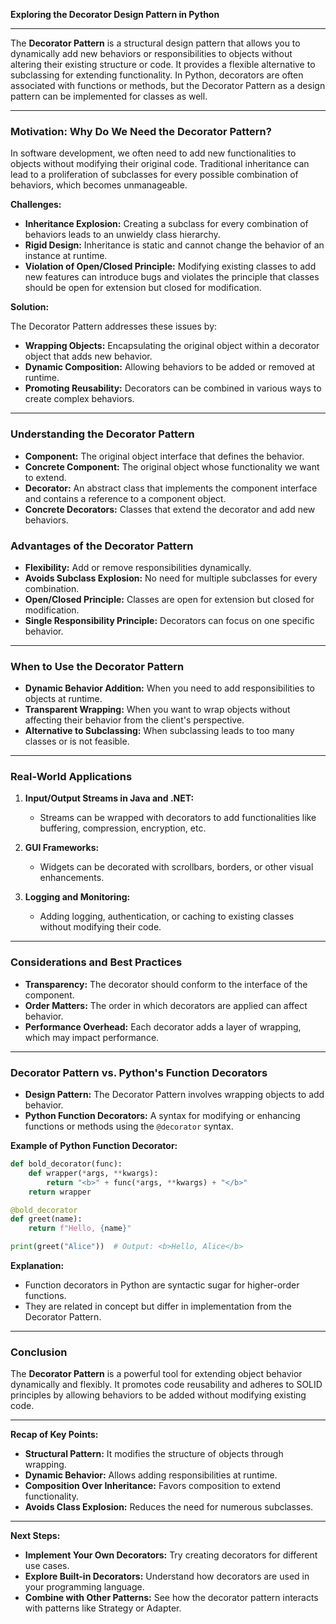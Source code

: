 **Exploring the Decorator Design Pattern in Python**

---

The **Decorator Pattern** is a structural design pattern that allows you to dynamically add new behaviors or responsibilities to objects without altering their existing structure or code. It provides a flexible alternative to subclassing for extending functionality. In Python, decorators are often associated with functions or methods, but the Decorator Pattern as a design pattern can be implemented for classes as well.

---

### **Motivation: Why Do We Need the Decorator Pattern?**

In software development, we often need to add new functionalities to objects without modifying their original code. Traditional inheritance can lead to a proliferation of subclasses for every possible combination of behaviors, which becomes unmanageable.

**Challenges:**

- **Inheritance Explosion:** Creating a subclass for every combination of behaviors leads to an unwieldy class hierarchy.
- **Rigid Design:** Inheritance is static and cannot change the behavior of an instance at runtime.
- **Violation of Open/Closed Principle:** Modifying existing classes to add new features can introduce bugs and violates the principle that classes should be open for extension but closed for modification.

**Solution:**

The Decorator Pattern addresses these issues by:

- **Wrapping Objects:** Encapsulating the original object within a decorator object that adds new behavior.
- **Dynamic Composition:** Allowing behaviors to be added or removed at runtime.
- **Promoting Reusability:** Decorators can be combined in various ways to create complex behaviors.

---

### **Understanding the Decorator Pattern**

- **Component:** The original object interface that defines the behavior.
- **Concrete Component:** The original object whose functionality we want to extend.
- **Decorator:** An abstract class that implements the component interface and contains a reference to a component object.
- **Concrete Decorators:** Classes that extend the decorator and add new behaviors.

### **Advantages of the Decorator Pattern**

- **Flexibility:** Add or remove responsibilities dynamically.
- **Avoids Subclass Explosion:** No need for multiple subclasses for every combination.
- **Open/Closed Principle:** Classes are open for extension but closed for modification.
- **Single Responsibility Principle:** Decorators can focus on one specific behavior.

---

### **When to Use the Decorator Pattern**

- **Dynamic Behavior Addition:** When you need to add responsibilities to objects at runtime.
- **Transparent Wrapping:** When you want to wrap objects without affecting their behavior from the client's perspective.
- **Alternative to Subclassing:** When subclassing leads to too many classes or is not feasible.

---

### **Real-World Applications**

1. **Input/Output Streams in Java and .NET:**

   - Streams can be wrapped with decorators to add functionalities like buffering, compression, encryption, etc.

2. **GUI Frameworks:**

   - Widgets can be decorated with scrollbars, borders, or other visual enhancements.

3. **Logging and Monitoring:**

   - Adding logging, authentication, or caching to existing classes without modifying their code.

---

### **Considerations and Best Practices**

- **Transparency:** The decorator should conform to the interface of the component.
- **Order Matters:** The order in which decorators are applied can affect behavior.
- **Performance Overhead:** Each decorator adds a layer of wrapping, which may impact performance.

---

### **Decorator Pattern vs. Python's Function Decorators**

- **Design Pattern:** The Decorator Pattern involves wrapping objects to add behavior.
- **Python Function Decorators:** A syntax for modifying or enhancing functions or methods using the `@decorator` syntax.

**Example of Python Function Decorator:**

```python
def bold_decorator(func):
    def wrapper(*args, **kwargs):
        return "<b>" + func(*args, **kwargs) + "</b>"
    return wrapper

@bold_decorator
def greet(name):
    return f"Hello, {name}"

print(greet("Alice"))  # Output: <b>Hello, Alice</b>
```

**Explanation:**

- Function decorators in Python are syntactic sugar for higher-order functions.
- They are related in concept but differ in implementation from the Decorator Pattern.

---

### **Conclusion**

The **Decorator Pattern** is a powerful tool for extending object behavior dynamically and flexibly. It promotes code reusability and adheres to SOLID principles by allowing behaviors to be added without modifying existing code.

---

**Recap of Key Points:**

- **Structural Pattern:** It modifies the structure of objects through wrapping.
- **Dynamic Behavior:** Allows adding responsibilities at runtime.
- **Composition Over Inheritance:** Favors composition to extend functionality.
- **Avoids Class Explosion:** Reduces the need for numerous subclasses.

---

**Next Steps:**

- **Implement Your Own Decorators:** Try creating decorators for different use cases.
- **Explore Built-in Decorators:** Understand how decorators are used in your programming language.
- **Combine with Other Patterns:** See how the decorator pattern interacts with patterns like Strategy or Adapter.

 